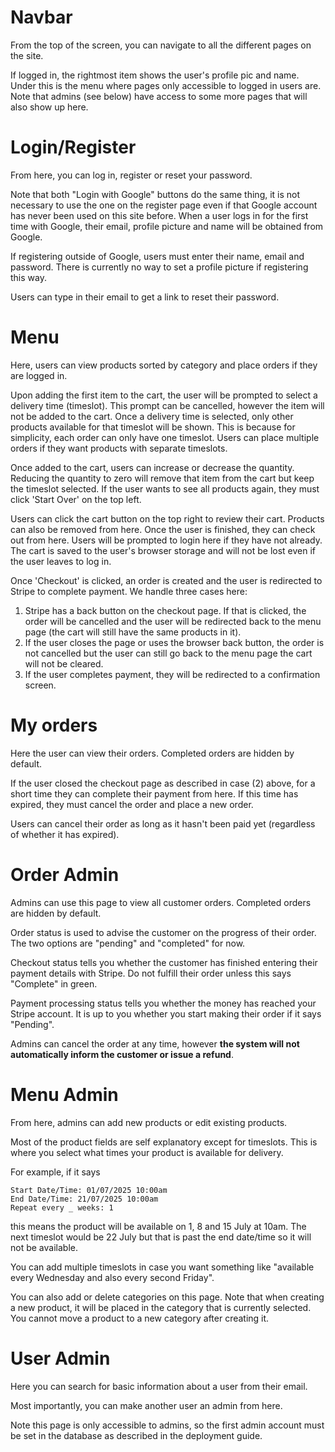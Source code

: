 # Navbar

From the top of the screen, you can navigate to all the different pages on the site.

If logged in, the rightmost item shows the user's profile pic and name.
Under this is the menu where pages only accessible to logged in users are.
Note that admins (see below) have access to some more pages that will also show up here. 

# Login/Register

From here, you can log in, register or reset your password.

Note that both "Login with Google" buttons do the same thing, it is not necessary
to use the one on the register page even if that Google account has never been
used on this site before. When a user logs in for the first time with Google,
their email, profile picture and name will be obtained from Google.

If registering outside of Google, users must enter their name, email and password.
There is currently no way to set a profile picture if registering this way.

Users can type in their email to get a link to reset their password.

# Menu

Here, users can view products sorted by category and place orders if they are logged in.

Upon adding the first item to the cart, the user will be prompted to select a delivery time (timeslot).
This prompt can be cancelled, however the item will not be added to the cart.
Once a delivery time is selected, only other products available for that timeslot will be shown.
This is because for simplicity, each order can only have one timeslot.
Users can place multiple orders if they want products with separate timeslots.

Once added to the cart, users can increase or decrease the quantity.
Reducing the quantity to zero will remove that item from the cart but keep the timeslot selected.
If the user wants to see all products again, they must click 'Start Over' on the top left.

Users can click the cart button on the top right to review their cart.
Products can also be removed from here.
Once the user is finished, they can check out from here.
Users will be prompted to login here if they have not already.
The cart is saved to the user's browser storage and will not be lost even if the user leaves to log in.

Once 'Checkout' is clicked, an order is created and the user is redirected to Stripe to complete payment.
We handle three cases here:
1. Stripe has a back button on the checkout page. If that is clicked, the order will be cancelled and the user will be redirected back to the menu page (the cart will still have the same products in it).
2. If the user closes the page or uses the browser back button, the order is not cancelled but the user can still go back to the menu page the cart will not be cleared.
3. If the user completes payment, they will be redirected to a confirmation screen.

# My orders

Here the user can view their orders. Completed orders are hidden by default.

If the user closed the checkout page as described in case (2) above, for a short time they can complete their payment from here.
If this time has expired, they must cancel the order and place a new order.

Users can cancel their order as long as it hasn't been paid yet (regardless of whether it has expired).

# Order Admin

Admins can use this page to view all customer orders. Completed orders are hidden by default.

Order status is used to advise the customer on the progress of their order. The two options are "pending" and "completed" for now.

Checkout status tells you whether the customer has finished entering their payment details with Stripe. Do not fulfill their order unless this says "Complete" in green.

Payment processing status tells you whether the money has reached your Stripe account. It is up to you whether you start making their order if it says "Pending".

Admins can cancel the order at any time, however **the system will not automatically inform the customer or issue a refund**.

# Menu Admin

From here, admins can add new products or edit existing products.

Most of the product fields are self explanatory except for timeslots. This is where you select what times your product is available for delivery.

For example, if it says
```
Start Date/Time: 01/07/2025 10:00am
End Date/Time: 21/07/2025 10:00am
Repeat every _ weeks: 1
```
this means the product will be available on 1, 8 and 15 July at 10am. The next timeslot would be 22 July but that is past the end date/time so it will not be available.

You can add multiple timeslots in case you want something like "available every Wednesday and also every second Friday".

You can also add or delete categories on this page.
Note that when creating a new product, it will be placed in the category that is currently selected.
You cannot move a product to a new category after creating it.

# User Admin

Here you can search for basic information about a user from their email.

Most importantly, you can make another user an admin from here.

Note this page is only accessible to admins, so the first admin account must be set in the database as described in the deployment guide.